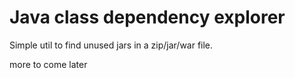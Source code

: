 # Java class dependency explorer

Simple util to find unused jars in a zip/jar/war file.

more to come later
